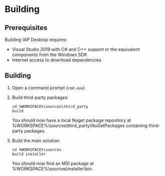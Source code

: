 # Building

## Prerequisites

Building IAP Desktop requires:

* Visual Studio 2019 with C# and C++ support or the equivalent components
  from the Windows SDK
* Internet access to download dependencies  
  
## Building

1. Open a command prompt (`cmd.exe`)
1. Build third-party packages:

    ```
    cd %WORKSPACE%\sources\third_party
    build
    ```

    You should now have a local Nuget package repository at
    %WORKSPACE%\sources\third_party\NuGetPackages containing
    third-party packages.

1. Build the main solution:

    ```
    cd %WORKSPACE%\sources
    build installer
    ```

    You should now find an MSI package at %WORKSPACE%\sources\installer\bin.